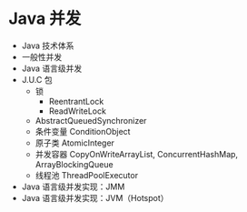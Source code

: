 # Java 并发
- Java 技术体系
- 一般性并发
- Java 语言级并发
- J.U.C 包
  - 锁
    - ReentrantLock
    - ReadWriteLock
  - AbstractQueuedSynchronizer
  - 条件变量 ConditionObject
  - 原子类 AtomicInteger
  - 并发容器 CopyOnWriteArrayList, ConcurrentHashMap, ArrayBlockingQueue
  - 线程池 ThreadPoolExecutor
- Java 语言级并发实现：JMM
- Java 语言级并发实现：JVM（Hotspot）
